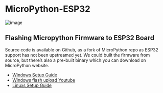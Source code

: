 # MicroPython-ESP32

![image](https://raw.githubusercontent.com/micropython/micropython/master/logo/upython-with-micro.jpg)

Flashing Micropython Firmware to ESP32 Board
-----------------------------------------------
Source code is available on Github, as a fork of MicroPython repo as ESP32 support has not been upstreamed yet. 
We could built the firmware from source, but there’s also a pre-built binary which you can download on MicroPython 
website.

* [Windows Setup Guide](https://github.com/LilyGO/MicroPython-ESP32/blob/master/image/Micropython-logo.svg.png)
* [Windows flash upload Youtube](https://github.com/LilyGO/MicroPython-ESP32/blob/master/image/Micropython-logo.svg.png)
* [Linuxs Setup Guide](https://github.com/LilyGO/MicroPython-ESP32/blob/master/image/Micropython-logo.svg.png)
